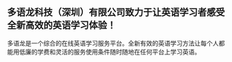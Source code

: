 ## 多语龙科技（深圳）有限公司致力于让英语学习者感受全新高效的英语学习体验！

多语龙是一个综合的在线英语学习服务平台。全新有效的英语学习方法让每个人都能用低廉的学费和灵活的服务使用条件随时随地在任何平台上学习英语。